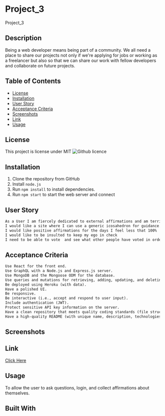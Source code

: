 # Project_3
Project_3


## Description 

Being a web developer means being part of a community. We all need a place to share our projects not only if we're applying for jobs or working as a freelancer but also so that we can share our work with fellow developers and collaborate on future projects. 


## Table of Contents
* [License](#license)
* [Installation](#installation)
* [User Story](#user-story)
* [Acceptance Criteria](#acceptance-criteria)
* [Screenshots](#screenshots)
* [Link](#link)
* [Usage](#usage)

## License 
This project is license under MIT ![Github licence](http://img.shields.io/badge/license-MIT-blue.svg)


## Installation 

1. Clone the repository from GitHub
1. Install `node.js`
1. Run `npm install` to install dependencies. 
1. Run `npm start` to start the web server and connect

## User Story

```md
As a User I am fiercely dedicated to external affirmations and am terribly indecisive.
I would like a site where I can use a generic icosahedron for guidance.
I would like positive affirmations for the days I feel less that 100%
I would like to be insulted to keep my ego in check
I need to be able to vote  and see what other people have voted in order to guide my confirmation bias
```


## Acceptance Criteria

```md
Use React for the front end.
Use GraphQL with a Node.js and Express.js server.
Use MongoDB and the Mongoose ODM for the database.
Use queries and mutations for retrieving, adding, updating, and deleting data.
Be deployed using Heroku (with data).
Have a polished UI.
Be responsive.
Be interactive (i.e., accept and respond to user input).
Include authentication (JWT).
Protect sensitive API key information on the server.
Have a clean repository that meets quality coding standards (file structure, naming conventions, best practices for class and id naming conventions, indentation, high-quality comments, etc.).
Have a high-quality README (with unique name, description, technologies used, screenshot, and link to deployed application).

```

## Screenshots 



## Link 

<a href="https://intense-island-60886.herokuapp.com/">Click Here</a>

## Usage 

To allow the user to ask questions, login, and collect affirmations about themselves. 

## Built With









